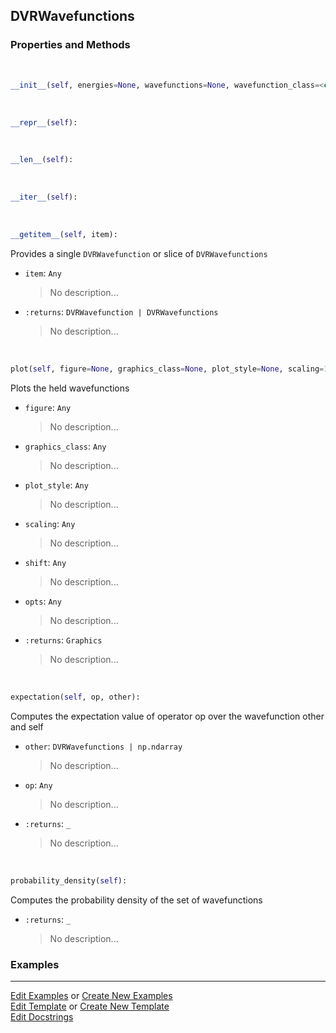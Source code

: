 ## <a id="Psience.DVR.Wavefunctions.DVRWavefunctions">DVRWavefunctions</a>


### Properties and Methods
<a id="Psience.DVR.Wavefunctions.DVRWavefunctions.__init__" class="docs-object-method">&nbsp;</a>
```python
__init__(self, energies=None, wavefunctions=None, wavefunction_class=<class 'Psience.DVR.Wavefunctions.DVRWavefunction'>, results: Psience.DVR.BaseDVR.DVRResults = None, **opts): 
```

<a id="Psience.DVR.Wavefunctions.DVRWavefunctions.__repr__" class="docs-object-method">&nbsp;</a>
```python
__repr__(self): 
```

<a id="Psience.DVR.Wavefunctions.DVRWavefunctions.__len__" class="docs-object-method">&nbsp;</a>
```python
__len__(self): 
```

<a id="Psience.DVR.Wavefunctions.DVRWavefunctions.__iter__" class="docs-object-method">&nbsp;</a>
```python
__iter__(self): 
```

<a id="Psience.DVR.Wavefunctions.DVRWavefunctions.__getitem__" class="docs-object-method">&nbsp;</a>
```python
__getitem__(self, item): 
```
Provides a single `DVRWavefunction` or slice of `DVRWavefunctions`
- `item`: `Any`
    >No description...
- `:returns`: `DVRWavefunction | DVRWavefunctions`
    >No description...

<a id="Psience.DVR.Wavefunctions.DVRWavefunctions.plot" class="docs-object-method">&nbsp;</a>
```python
plot(self, figure=None, graphics_class=None, plot_style=None, scaling=1, shift=0, **opts): 
```
Plots the held wavefunctions
- `figure`: `Any`
    >No description...
- `graphics_class`: `Any`
    >No description...
- `plot_style`: `Any`
    >No description...
- `scaling`: `Any`
    >No description...
- `shift`: `Any`
    >No description...
- `opts`: `Any`
    >No description...
- `:returns`: `Graphics`
    >No description...

<a id="Psience.DVR.Wavefunctions.DVRWavefunctions.expectation" class="docs-object-method">&nbsp;</a>
```python
expectation(self, op, other): 
```
Computes the expectation value of operator op over the wavefunction other and self
- `other`: `DVRWavefunctions | np.ndarray`
    >No description...
- `op`: `Any`
    >No description...
- `:returns`: `_`
    >No description...

<a id="Psience.DVR.Wavefunctions.DVRWavefunctions.probability_density" class="docs-object-method">&nbsp;</a>
```python
probability_density(self): 
```
Computes the probability density of the set of wavefunctions
- `:returns`: `_`
    >No description...

### Examples




___

[Edit Examples](https://github.com/McCoyGroup/Psience/edit/edit/ci/examples/ci/docs/Psience/DVR/Wavefunctions/DVRWavefunctions.md) or 
[Create New Examples](https://github.com/McCoyGroup/Psience/new/edit/?filename=ci/examples/ci/docs/Psience/DVR/Wavefunctions/DVRWavefunctions.md) <br/>
[Edit Template](https://github.com/McCoyGroup/Psience/edit/edit/ci/docs/ci/docs/Psience/DVR/Wavefunctions/DVRWavefunctions.md) or 
[Create New Template](https://github.com/McCoyGroup/Psience/new/edit/?filename=ci/docs/templates/ci/docs/Psience/DVR/Wavefunctions/DVRWavefunctions.md) <br/>
[Edit Docstrings](https://github.com/McCoyGroup/Psience/edit/edit/Psience/DVR/Wavefunctions.py?message=Update%20Docs)